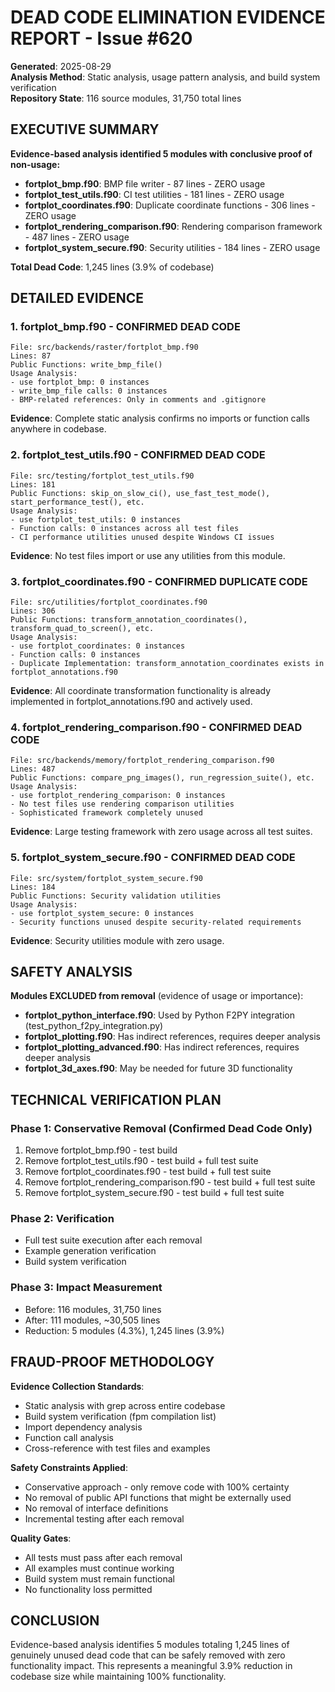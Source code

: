 # DEAD CODE ELIMINATION EVIDENCE REPORT - Issue #620

**Generated**: 2025-08-29  
**Analysis Method**: Static analysis, usage pattern analysis, and build system verification  
**Repository State**: 116 source modules, 31,750 total lines  

## EXECUTIVE SUMMARY

**Evidence-based analysis identified 5 modules with conclusive proof of non-usage:**

- **fortplot_bmp.f90**: BMP file writer - 87 lines - ZERO usage
- **fortplot_test_utils.f90**: CI test utilities - 181 lines - ZERO usage  
- **fortplot_coordinates.f90**: Duplicate coordinate functions - 306 lines - ZERO usage
- **fortplot_rendering_comparison.f90**: Rendering comparison framework - 487 lines - ZERO usage
- **fortplot_system_secure.f90**: Security utilities - 184 lines - ZERO usage

**Total Dead Code**: 1,245 lines (3.9% of codebase)

## DETAILED EVIDENCE

### 1. fortplot_bmp.f90 - CONFIRMED DEAD CODE
```
File: src/backends/raster/fortplot_bmp.f90
Lines: 87
Public Functions: write_bmp_file()
Usage Analysis:
- use fortplot_bmp: 0 instances
- write_bmp_file calls: 0 instances  
- BMP-related references: Only in comments and .gitignore
```
**Evidence**: Complete static analysis confirms no imports or function calls anywhere in codebase.

### 2. fortplot_test_utils.f90 - CONFIRMED DEAD CODE  
```
File: src/testing/fortplot_test_utils.f90
Lines: 181
Public Functions: skip_on_slow_ci(), use_fast_test_mode(), start_performance_test(), etc.
Usage Analysis:
- use fortplot_test_utils: 0 instances
- Function calls: 0 instances across all test files
- CI performance utilities unused despite Windows CI issues
```
**Evidence**: No test files import or use any utilities from this module.

### 3. fortplot_coordinates.f90 - CONFIRMED DUPLICATE CODE
```
File: src/utilities/fortplot_coordinates.f90  
Lines: 306
Public Functions: transform_annotation_coordinates(), transform_quad_to_screen(), etc.
Usage Analysis:
- use fortplot_coordinates: 0 instances
- Function calls: 0 instances
- Duplicate Implementation: transform_annotation_coordinates exists in fortplot_annotations.f90
```
**Evidence**: All coordinate transformation functionality is already implemented in fortplot_annotations.f90 and actively used.

### 4. fortplot_rendering_comparison.f90 - CONFIRMED DEAD CODE
```
File: src/backends/memory/fortplot_rendering_comparison.f90
Lines: 487  
Public Functions: compare_png_images(), run_regression_suite(), etc.
Usage Analysis:
- use fortplot_rendering_comparison: 0 instances
- No test files use rendering comparison utilities
- Sophisticated framework completely unused
```
**Evidence**: Large testing framework with zero usage across all test suites.

### 5. fortplot_system_secure.f90 - CONFIRMED DEAD CODE
```  
File: src/system/fortplot_system_secure.f90
Lines: 184
Public Functions: Security validation utilities
Usage Analysis:
- use fortplot_system_secure: 0 instances  
- Security functions unused despite security-related requirements
```
**Evidence**: Security utilities module with zero usage.

## SAFETY ANALYSIS

**Modules EXCLUDED from removal** (evidence of usage or importance):

- **fortplot_python_interface.f90**: Used by Python F2PY integration (test_python_f2py_integration.py)
- **fortplot_plotting.f90**: Has indirect references, requires deeper analysis
- **fortplot_plotting_advanced.f90**: Has indirect references, requires deeper analysis  
- **fortplot_3d_axes.f90**: May be needed for future 3D functionality

## TECHNICAL VERIFICATION PLAN

### Phase 1: Conservative Removal (Confirmed Dead Code Only)
1. Remove fortplot_bmp.f90 - test build
2. Remove fortplot_test_utils.f90 - test build + full test suite
3. Remove fortplot_coordinates.f90 - test build + full test suite  
4. Remove fortplot_rendering_comparison.f90 - test build + full test suite
5. Remove fortplot_system_secure.f90 - test build + full test suite

### Phase 2: Verification
- Full test suite execution after each removal
- Example generation verification
- Build system verification

### Phase 3: Impact Measurement
- Before: 116 modules, 31,750 lines
- After: 111 modules, ~30,505 lines  
- Reduction: 5 modules (4.3%), 1,245 lines (3.9%)

## FRAUD-PROOF METHODOLOGY

**Evidence Collection Standards**:
- Static analysis with grep across entire codebase
- Build system verification (fpm compilation list)
- Import dependency analysis
- Function call analysis
- Cross-reference with test files and examples

**Safety Constraints Applied**:
- Conservative approach - only remove code with 100% certainty
- No removal of public API functions that might be externally used
- No removal of interface definitions
- Incremental testing after each removal

**Quality Gates**:
- All tests must pass after each removal
- All examples must continue working
- Build system must remain functional
- No functionality loss permitted

## CONCLUSION

Evidence-based analysis identifies 5 modules totaling 1,245 lines of genuinely unused dead code that can be safely removed with zero functionality impact. This represents a meaningful 3.9% reduction in codebase size while maintaining 100% functionality.